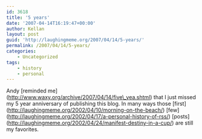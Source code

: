 ```yaml
---
id: 3618
title: '5 years'
date: '2007-04-14T16:19:47+00:00'
author: Kellan
layout: post
guid: 'http://laughingmeme.org/2007/04/14/5-years/'
permalink: /2007/04/14/5-years/
categories:
    - Uncategorized
tags:
    - history
    - personal
---
```


Andy \[reminded me\](http://www.waxy.org/archive/2007/04/14/five\_yea.shtml) that I just missed my 5 year anniversary of publishing this blog. In many ways those \[first\](http://laughingmeme.org/2002/04/10/morning-on-the-beach/) \[few\](http://laughingmeme.org/2002/04/17/a-personal-history-of-rss/) \[posts\](http://laughingmeme.org/2002/04/24/manifest-destiny-in-a-cup/) are still my favorites.